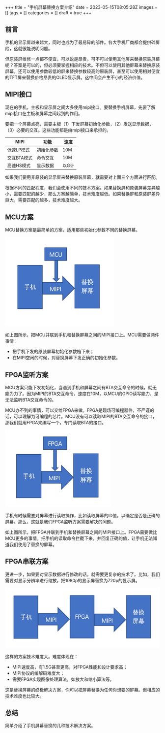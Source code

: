 +++
title = "手机屏幕替换方案介绍"
date = 2023-05-15T08:05:28Z
images = []
tags = []
categories = []
draft = true
+++

## 前言

手机的显示屏越来越大，同时也成为了最易碎的部件。各大手机厂商都会提供碎屏险，这就很能说明问题。

但原装屏维修一点都不便宜，可以说是昂贵。可不可以使用其他屏来替换原装屏幕呢？答案是可以的，但必须要掌握相应的技术。不但可以使用其他屏幕来替换原装屏幕，还可以使用参数较低的屏来替换参数较高的原装屏，甚至可以使用相对便宜的TFT屏来替换价格昂贵的OLED显示屏。这中间会产生不小的经济价值。

## MIPI接口

现在的手机，主板和显示屏之间大多使用mipi接口。要替换手机屏幕，先要了解mipi接口在主板和屏幕之间起到的作用。

要把一个屏幕点亮，需要主板（1）下发屏幕初始化参数，（2）发送显示数据，（3）必要的交互。这些功能都是由mipi接口来承担的。

|    MIPI    | 功能       | 速度 |
|------------|-----------|-------|
| 低速LP模式  | 初始化参数 | 10M   |
| 交互BTA模式 | 命令交互   | 10M   |
| 高速HS模式  | 显示数据   | 以G计 |

如果我们要用非原装的显示屏来替换原装屏幕，就需要对上面三个方面进行匹配。

根据不同的匹配程度，我们会使用不同的技术方案。如果替换屏和原装屏幕差异越小，需要匹配的越少，那么方案越简单，技术难度越低。如果替换屏和原装屏差异巨大，需要匹配的越多，技术难度越大。

## MCU方案

MCU替换方案是最简单的方案，适用那些初始化参数不同的替换屏幕。

![MCU方案](./lcd-p1.png)

如上图所示，把MCU并联到手机和替换屏幕之间的MIPI接口上。MCU需要做两件事情：

- 把手机下发的原装屏幕初始化参数档下来；
- 在MIPI空闲的时候，对替换屏幕下发正确的初始化参数。

## FPGA监听方案

MCU方案只能下发初始化，当遇到手机和屏幕之间有BTA交互命令的时候，就无能为力了。因为MIPI的BTA交互命令，速度在10M，以MCU的GPIO读写能力，是无法监听BTA交互命令的。

MCU办不到的事情，可以交给FPGA来做。FPGA是现场可编程器件，不严谨的话，可以理解为可编程的芯片。MCU没有可以读取MIPI的BTA交互命令的接口，那我们就用FPGA来编写一个，专门读取BTA的接口。

![FPGA监听方案](./lcd-p2.png)

手机有时候需要对屏幕进行读取操作，比如读取屏幕的ID值，以确定是否是正确的屏幕。那么，这就是我们FPGA监听方案需要解决的问题。

如上图所示，把FPGA并联到手机和替换屏幕之间的MIPI接口上。FPGA需要做比MCU更多的事情，把手机的读取命令拦截下来，并回复正确的值，让手机无法知道我们使用了替换的屏幕。

## FPGA串联方案

更进一步，如果要对显示数据进行修改的话，就需要更复杂的技术了。比如，我们需要对显示分辨率进行缩放，把1080p的显示屏替换为720p的显示屏。

![FPGA监听方案](./lcd-p3.png)

这样的方案技术难度大。难度体现在：

- MIPI速度高，有1.5G甚至更高，对FPGA性能和设计要求高；
- MIPI协议的编解码难度大；
- 需要FPGA实现图像处理算法，如放大和缩小算法等。

这是替换屏幕的终极解决方案，你可以把屏幕替换为任何你想要的屏幕。但相应的技术难度也比较大。

## 总结

简单介绍了手机屏幕替换的几种技术解决方案。